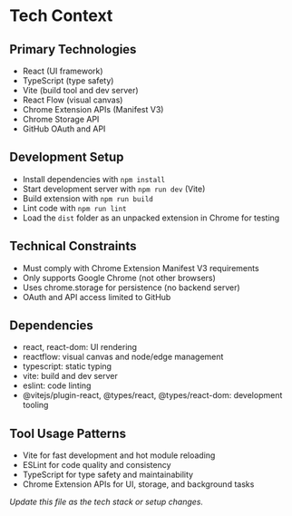 # Tech Context

## Primary Technologies
- React (UI framework)
- TypeScript (type safety)
- Vite (build tool and dev server)
- React Flow (visual canvas)
- Chrome Extension APIs (Manifest V3)
- Chrome Storage API
- GitHub OAuth and API

## Development Setup
- Install dependencies with `npm install`
- Start development server with `npm run dev` (Vite)
- Build extension with `npm run build`
- Lint code with `npm run lint`
- Load the `dist` folder as an unpacked extension in Chrome for testing

## Technical Constraints
- Must comply with Chrome Extension Manifest V3 requirements
- Only supports Google Chrome (not other browsers)
- Uses chrome.storage for persistence (no backend server)
- OAuth and API access limited to GitHub

## Dependencies
- react, react-dom: UI rendering
- reactflow: visual canvas and node/edge management
- typescript: static typing
- vite: build and dev server
- eslint: code linting
- @vitejs/plugin-react, @types/react, @types/react-dom: development tooling

## Tool Usage Patterns
- Vite for fast development and hot module reloading
- ESLint for code quality and consistency
- TypeScript for type safety and maintainability
- Chrome Extension APIs for UI, storage, and background tasks

*Update this file as the tech stack or setup changes.*

